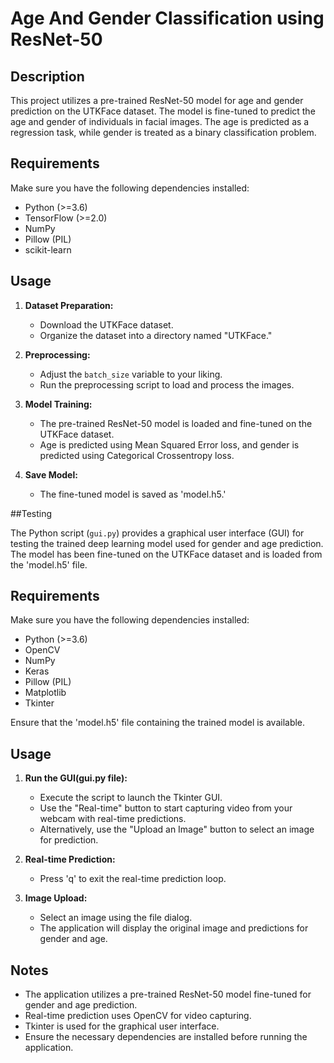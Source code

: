 # Age And Gender Classification using ResNet-50

## Description

This project utilizes a pre-trained ResNet-50 model for age and gender prediction on the UTKFace dataset. The model is fine-tuned to predict the age and gender of individuals in facial images. The age is predicted as a regression task, while gender is treated as a binary classification problem.

## Requirements

Make sure you have the following dependencies installed:

- Python (>=3.6)
- TensorFlow (>=2.0)
- NumPy
- Pillow (PIL)
- scikit-learn

## Usage

1. **Dataset Preparation:**
   - Download the UTKFace dataset.
   - Organize the dataset into a directory named "UTKFace."

2. **Preprocessing:**
   - Adjust the `batch_size` variable to your liking.
   - Run the preprocessing script to load and process the images.

4. **Model Training:**
   - The pre-trained ResNet-50 model is loaded and fine-tuned on the UTKFace dataset.
   - Age is predicted using Mean Squared Error loss, and gender is predicted using Categorical Crossentropy loss.

5. **Save Model:**
   - The fine-tuned model is saved as 'model.h5.'
   
##Testing

The Python script (`gui.py`) provides a graphical user interface (GUI) for testing the trained deep learning model used for gender and age prediction. The model has been fine-tuned on the UTKFace dataset and is loaded from the 'model.h5' file.

## Requirements

Make sure you have the following dependencies installed:

- Python (>=3.6)
- OpenCV
- NumPy
- Keras
- Pillow (PIL)
- Matplotlib
- Tkinter

Ensure that the 'model.h5' file containing the trained model is available.

## Usage

1. **Run the GUI(gui.py file):**
   - Execute the script to launch the Tkinter GUI.
   - Use the "Real-time" button to start capturing video from your webcam with real-time predictions.
   - Alternatively, use the "Upload an Image" button to select an image for prediction.

2. **Real-time Prediction:**
   - Press 'q' to exit the real-time prediction loop.

3. **Image Upload:**
   - Select an image using the file dialog.
   - The application will display the original image and predictions for gender and age.

## Notes

- The application utilizes a pre-trained ResNet-50 model fine-tuned for gender and age prediction.
- Real-time prediction uses OpenCV for video capturing.
- Tkinter is used for the graphical user interface.
- Ensure the necessary dependencies are installed before running the application.
